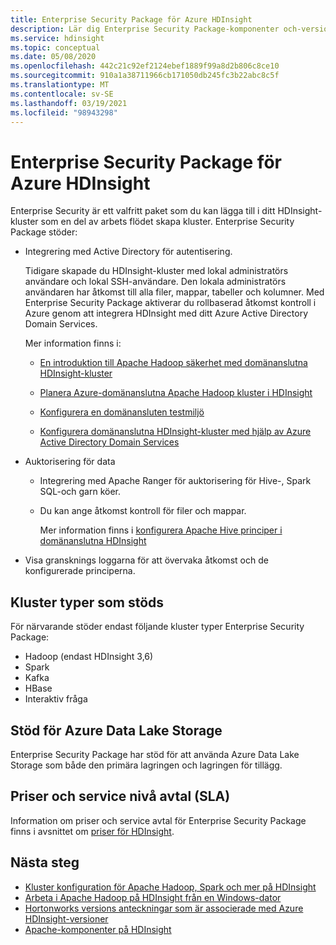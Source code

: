 ```yaml
---
title: Enterprise Security Package för Azure HDInsight
description: Lär dig Enterprise Security Package-komponenter och-versioner i Azure HDInsight.
ms.service: hdinsight
ms.topic: conceptual
ms.date: 05/08/2020
ms.openlocfilehash: 442c21c92ef2124ebef1889f99a8d2b806c8ce10
ms.sourcegitcommit: 910a1a38711966cb171050db245fc3b22abc8c5f
ms.translationtype: MT
ms.contentlocale: sv-SE
ms.lasthandoff: 03/19/2021
ms.locfileid: "98943298"
---
```

# <a name="enterprise-security-package-for-azure-hdinsight"></a>Enterprise Security Package för Azure HDInsight

Enterprise Security är ett valfritt paket som du kan lägga till i ditt HDInsight-kluster som en del av arbets flödet skapa kluster. Enterprise Security Package stöder:

* Integrering med Active Directory för autentisering.

    Tidigare skapade du HDInsight-kluster med lokal administratörs användare och lokal SSH-användare. Den lokala administratörs användaren har åtkomst till alla filer, mappar, tabeller och kolumner.  Med Enterprise Security Package aktiverar du rollbaserad åtkomst kontroll i Azure genom att integrera HDInsight med ditt Azure Active Directory Domain Services.

    Mer information finns i:

    * [En introduktion till Apache Hadoop säkerhet med domänanslutna HDInsight-kluster](./domain-joined/hdinsight-security-overview.md)

    * [Planera Azure-domänanslutna Apache Hadoop kluster i HDInsight](./domain-joined/apache-domain-joined-architecture.md)

    * [Konfigurera en domänansluten testmiljö](./domain-joined/apache-domain-joined-configure-using-azure-adds.md)

    * [Konfigurera domänanslutna HDInsight-kluster med hjälp av Azure Active Directory Domain Services](./domain-joined/apache-domain-joined-configure-using-azure-adds.md)

* Auktorisering för data

  * Integrering med Apache Ranger för auktorisering för Hive-, Spark SQL-och garn köer.
  * Du kan ange åtkomst kontroll för filer och mappar.

    Mer information finns i [konfigurera Apache Hive principer i domänanslutna HDInsight](./domain-joined/apache-domain-joined-run-hive.md)

* Visa gransknings loggarna för att övervaka åtkomst och de konfigurerade principerna.

## <a name="supported-cluster-types"></a>Kluster typer som stöds

För närvarande stöder endast följande kluster typer Enterprise Security Package:

* Hadoop (endast HDInsight 3,6)
* Spark
* Kafka
* HBase
* Interaktiv fråga

## <a name="support-for-azure-data-lake-storage"></a>Stöd för Azure Data Lake Storage

Enterprise Security Package har stöd för att använda Azure Data Lake Storage som både den primära lagringen och lagringen för tillägg.

## <a name="pricing-and-service-level-agreement-sla"></a>Priser och service nivå avtal (SLA)

Information om priser och service avtal för Enterprise Security Package finns i avsnittet om [priser för HDInsight](https://azure.microsoft.com/pricing/details/hdinsight/).

## <a name="next-steps"></a>Nästa steg

* [Kluster konfiguration för Apache Hadoop, Spark och mer på HDInsight](hdinsight-hadoop-provision-linux-clusters.md)
* [Arbeta i Apache Hadoop på HDInsight från en Windows-dator](hdinsight-hadoop-windows-tools.md)
* [Hortonworks versions anteckningar som är associerade med Azure HDInsight-versioner](./hortonworks-release-notes.md)
* [Apache-komponenter på HDInsight](./hdinsight-component-versioning.md)